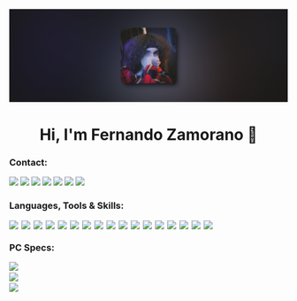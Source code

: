 <div align="left">
  <img  src="https://github.com/luisvallez/luisvallez/blob/e99171fd361727a338db2d232c215a97d1ea0ba7/foto.png">
</div>

<h1 align="center">
  Hi, I'm Fernando Zamorano 👋
</h1>

### Contact:
[<img src="https://img.shields.io/badge/Portfolio-%23000000.svg?&style=for-the-badge">](https://luisvallez.github.io/Portafolio/)
[<img src="https://img.shields.io/badge/Email-%237c5cff.svg?&style=for-the-badge&logo=twitter&logoColor=white">](mailto:FerCoding@proton.me)
[<img src="https://img.shields.io/badge/linkedin-%230077B5.svg?&style=for-the-badge&logo=linkedin&logoColor=white">](https://www.linkedin.com/in/fernandozamorano/)
[<img src="https://img.shields.io/badge/upwork-%2314a800.svg?&style=for-the-badge&logo=linkedin&logoColor=white">](https://www.upwork.com/freelancers/~018f53c4d4af7622df?mp_source=share)
[<img src="https://img.shields.io/badge/discord-%235662f5.svg?&style=for-the-badge&logo=Discord&logoColor=white">](discordapp.com/users/soyferxdd)
[<img src="https://img.shields.io/badge/instagram-%23ff3040.svg?&style=for-the-badge&logo=instagram&logoColor=white">](https://www.instagram.com/soyferxdd/)
[<img src="https://img.shields.io/badge/whatsapp-%2304be3c.svg?&style=for-the-badge">](https://wa.me/+526861072811)

### Languages, Tools & Skills:
<div style="display: flex; flex-wrap: wrap; gap: 6px;">
  <img src="https://img.shields.io/badge/HTML-%23e96228.svg?&style=for-the-badge?" />
  <img src="https://img.shields.io/badge/JavaScript-%23efd81d.svg?&style=for-the-badge?" />
  <img src="https://img.shields.io/badge/TypeScript-%232f74c0.svg?&style=for-the-badge?" />
  <img src="https://img.shields.io/badge/CSS-%232862e9.svg?&style=for-the-badge?" />
  <img src="https://img.shields.io/badge/Git-%23f05639.svg?&style=for-the-badge?" />
  <img src="https://img.shields.io/badge/ExpressJS-%2300000.svg?&style=for-the-badge?" />
  <img src="https://img.shields.io/badge/APIS-%239566fe.svg?&style=for-the-badge?" />
  <img src="https://img.shields.io/badge/Python-%23417dac.svg?&style=for-the-badge?" />
  <img src="https://img.shields.io/badge/React-%2358c4dc.svg?&style=for-the-badge?" />
  <img src="https://img.shields.io/badge/ViteJS-%239566fe.svg?&style=for-the-badge?" />
  <img src="https://img.shields.io/badge/NodeJS-%236fa660.svg?&style=for-the-badge?" />
  <img src="https://img.shields.io/badge/ElectronJS-%238fd3e0.svg?&style=for-the-badge?" />
  <img src="https://img.shields.io/badge/Bootstrap-%237417f6.svg?&style=for-the-badge?" />
  <img src="https://img.shields.io/badge/MUI-%23006ad5.svg?&style=for-the-badge?" />
  <img src="https://img.shields.io/badge/Tailwind-%2338bdf8.svg?&style=for-the-badge?" />
  <img src="https://img.shields.io/badge/Figma-%230ac97f.svg?&style=for-the-badge?" />
  <img src="https://img.shields.io/badge/Photoshop-%2337abff.svg?&style=for-the-badge?" />
</div>

### PC Specs:
<div display="flex">
  <img src="https://img.shields.io/badge/windows-MSI%20z490%20Gaming%20Plus-%239566fe.svg?&style=for-the-badge&logo=windows&logoColor=white" /><br>
  <img src="https://img.shields.io/badge/intel-core%20i5%2010th-%230071C5.svg?&style=for-the-badge&logo=intel&logoColor=white" /><br>
  <img src="https://img.shields.io/badge/NVIDIA-GeForce%20RTX%205060%20Ti%20-%2376B900.svg?&style=for-the-badge&logo=nvidia&logoColor=white" />
</div>
